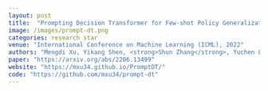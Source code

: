 ```yaml
---
layout: post
title:  "Prompting Decision Transformer for Few-shot Policy Generalization"
image: /images/prompt-dt.png
categories: research star
venue: "International Conference on Machine Learning (ICML), 2022"
authors: "Mengdi Xu, Yikang Shen, <strong>Shun Zhang</strong>, Yuchen Lu, Ding Zhao, Joshua B. Tenenbaum, and Chuang Gan"
paper: "https://arxiv.org/abs/2206.13499"
website: "https://mxu34.github.io/PromptDT/"
code: "https://github.com/mxu34/prompt-dt"
---
```

